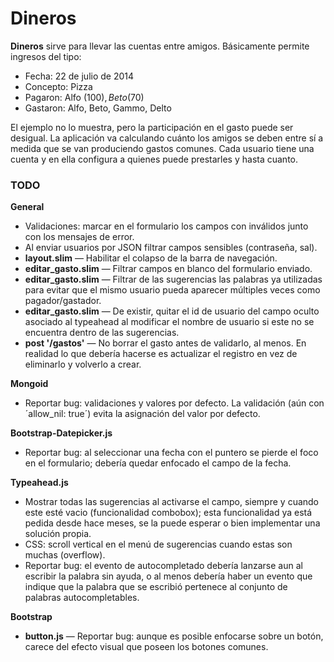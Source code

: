 # Dineros

**Dineros** sirve para llevar las cuentas entre amigos. Básicamente permite ingresos del tipo:

* Fecha: 22 de julio de 2014
* Concepto: Pizza
* Pagaron: Alfo ($100), Beto ($70)
* Gastaron: Alfo, Beto, Gammo, Delto

El ejemplo no lo muestra, pero la participación en el gasto puede ser desigual. La aplicación va calculando cuánto los amigos se deben entre sí a medida que se van produciendo gastos comunes. Cada usuario tiene una cuenta y en ella configura a quienes puede prestarles y hasta cuanto.

### TODO

**General**
* Validaciones: marcar en el formulario los campos con inválidos junto con los mensajes de error.
* Al enviar usuarios por JSON filtrar campos sensibles (contraseña, sal).
* **layout.slim** — Habilitar el colapso de la barra de navegación.
* **editar_gasto.slim** — Filtrar campos en blanco del formulario enviado.
* **editar_gasto.slim** — Filtrar de las sugerencias las palabras ya utilizadas para evitar que el mismo usuario pueda aparecer múltiples veces como pagador/gastador.
* **editar_gasto.slim** — De existir, quitar el id de usuario del campo oculto asociado al typeahead al modificar el nombre de usuario si este no se encuentra dentro de las sugerencias.
* **post '/gastos'** — No borrar el gasto antes de validarlo, al menos. En realidad lo que debería hacerse es actualizar el registro en vez de eliminarlo y volverlo a crear.

**Mongoid**
* Reportar bug: validaciones y valores por defecto. La validación (aún con ´allow_nil: true´) evita la asignación del valor por defecto.

**Bootstrap-Datepicker.js**
* Reportar bug: al seleccionar una fecha con el puntero se pierde el foco en el formulario; debería quedar enfocado el campo de la fecha.

**Typeahead.js**
* Mostrar todas las sugerencias al activarse el campo, siempre y cuando este esté vacio (funcionalidad combobox); esta funcionalidad ya está pedida desde hace meses, se la puede esperar o bien implementar una solución propia.
* CSS: scroll vertical en el menú de sugerencias cuando estas son muchas (overflow).
* Reportar bug: el evento de autocompletado debería lanzarse aun al escribir la palabra sin ayuda, o al menos debería haber un evento que indique que la palabra que se escribió pertenece al conjunto de palabras autocompletables.

**Bootstrap**
* **button.js** — Reportar bug: aunque es posible enfocarse sobre un botón, carece del efecto visual que poseen los botones comunes.
